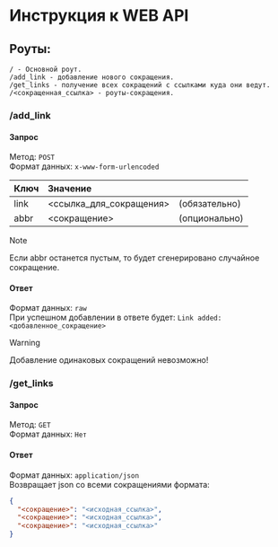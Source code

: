 # Инструкция к WEB API
## Роуты:
```
/ - Основной роут.
/add_link - добавление нового сокращения.
/get_links - получение всех сокращений с ссылками куда они ведут.
/<сокращенная_ссылка> - роуты-сокращения.
```
### /add_link
#### Запрос
Метод: `POST`\
Формат данных: `x-www-form-urlencoded`

| Ключ | Значение                |                     |
|:-----|:------------------------|:--------------------|
| link | <ссылка_для_сокращения> | (обязательно) |
| abbr | <сокращение>            | (опционально) |

> [!NOTE]
> Если abbr останется пустым, то будет сгенерировано случайное сокращение.
#### Ответ
Формат данных: `raw`\
При успешном добавлении в ответе будет: `Link added: <добавленное_сокращение>`
> [!WARNING]
> Добавление одинаковых сокращений невозможно!
### /get_links
#### Запрос
Метод: `GET`\
Формат данных: `Нет`
#### Ответ
Формат данных: `application/json`\
Возвращает json со всеми сокращениями формата:

```json
{
  "<сокращение>": "<исходная_ссылка>",
  "<сокращение>": "<исходная_ссылка>",
  "<сокращение>": "<исходная_ссылка>"
}
```

